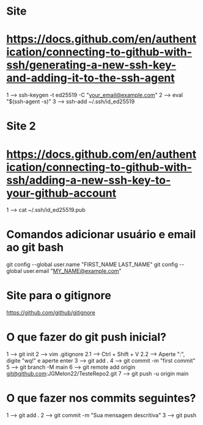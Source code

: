 # Site 
# https://docs.github.com/en/authentication/connecting-to-github-with-ssh/generating-a-new-ssh-key-and-adding-it-to-the-ssh-agent

1 --> ssh-keygen -t ed25519 -C "your_email@example.com"
2 --> eval "$(ssh-agent -s)"
3 --> ssh-add ~/.ssh/id_ed25519

# Site 2
# https://docs.github.com/en/authentication/connecting-to-github-with-ssh/adding-a-new-ssh-key-to-your-github-account
1 --> cat ~/.ssh/id_ed25519.pub

# Comandos adicionar usuário e email ao git bash
git config --global user.name "FIRST_NAME LAST_NAME"
git config --global user.email "MY_NAME@example.com"

# Site para o gitignore 
https://github.com/github/gitignore

# O que fazer do git push inicial? 
1 --> git init
2 --> vim .gitignore
    2.1 --> Ctrl + Shift + V 
    2.2 --> Aperte ":", digite "wq!" e aperte enter
3 --> git add .
4 --> git commit -m "first commit"
5 --> git branch -M main
6 --> git remote add origin git@github.com:JGMelon22/TesteRepo2.git
7 --> git push -u origin main

# O que fazer nos commits seguintes?
1 --> git add .
2 --> git commit -m "Sua mensagem descritiva"
3 --> git push
